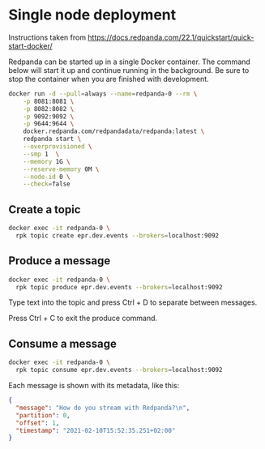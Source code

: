 # Single node deployment

Instructions taken from
<https://docs.redpanda.com/22.1/quickstart/quick-start-docker/>

Redpanda can be started up in a single Docker container. The command below will
start it up and continue running in the background. Be sure to stop the
container when you are finished with development.

```bash
docker run -d --pull=always --name=redpanda-0 --rm \
    -p 8081:8081 \
    -p 8082:8082 \
    -p 9092:9092 \
    -p 9644:9644 \
    docker.redpanda.com/redpandadata/redpanda:latest \
    redpanda start \
    --overprovisioned \
    --smp 1  \
    --memory 1G \
    --reserve-memory 0M \
    --node-id 0 \
    --check=false
```

## Create a topic

```bash
docker exec -it redpanda-0 \
  rpk topic create epr.dev.events --brokers=localhost:9092
```

## Produce a message

```bash
docker exec -it redpanda-0 \
  rpk topic produce epr.dev.events --brokers=localhost:9092
```

Type text into the topic and press Ctrl + D to separate between messages.

Press Ctrl + C to exit the produce command.

## Consume a message

```bash
docker exec -it redpanda-0 \
  rpk topic consume epr.dev.events --brokers=localhost:9092
```

Each message is shown with its metadata, like this:

```json
{
  "message": "How do you stream with Redpanda?\n",
  "partition": 0,
  "offset": 1,
  "timestamp": "2021-02-10T15:52:35.251+02:00"
}
```
